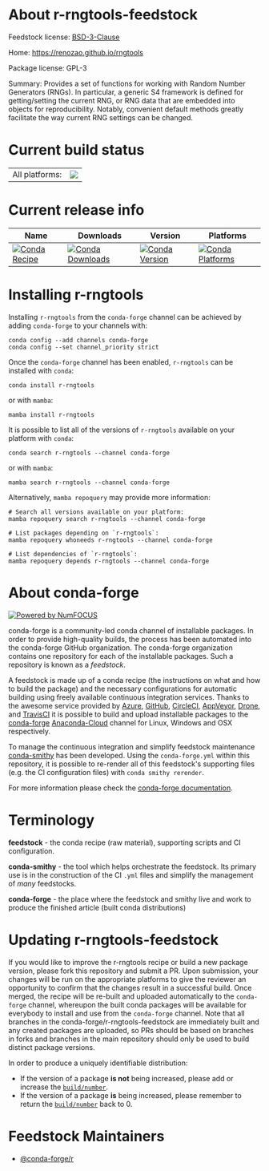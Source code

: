 About r-rngtools-feedstock
==========================

Feedstock license: [BSD-3-Clause](https://github.com/conda-forge/r-rngtools-feedstock/blob/main/LICENSE.txt)

Home: https://renozao.github.io/rngtools

Package license: GPL-3

Summary: Provides a set of functions for working with Random Number Generators (RNGs). In particular, a generic S4 framework is defined for getting/setting the current RNG, or RNG data that are embedded into objects for reproducibility. Notably, convenient default methods greatly facilitate the way current RNG settings can be changed.

Current build status
====================


<table><tr><td>All platforms:</td>
    <td>
      <a href="https://dev.azure.com/conda-forge/feedstock-builds/_build/latest?definitionId=1554&branchName=main">
        <img src="https://dev.azure.com/conda-forge/feedstock-builds/_apis/build/status/r-rngtools-feedstock?branchName=main">
      </a>
    </td>
  </tr>
</table>

Current release info
====================

| Name | Downloads | Version | Platforms |
| --- | --- | --- | --- |
| [![Conda Recipe](https://img.shields.io/badge/recipe-r--rngtools-green.svg)](https://anaconda.org/conda-forge/r-rngtools) | [![Conda Downloads](https://img.shields.io/conda/dn/conda-forge/r-rngtools.svg)](https://anaconda.org/conda-forge/r-rngtools) | [![Conda Version](https://img.shields.io/conda/vn/conda-forge/r-rngtools.svg)](https://anaconda.org/conda-forge/r-rngtools) | [![Conda Platforms](https://img.shields.io/conda/pn/conda-forge/r-rngtools.svg)](https://anaconda.org/conda-forge/r-rngtools) |

Installing r-rngtools
=====================

Installing `r-rngtools` from the `conda-forge` channel can be achieved by adding `conda-forge` to your channels with:

```
conda config --add channels conda-forge
conda config --set channel_priority strict
```

Once the `conda-forge` channel has been enabled, `r-rngtools` can be installed with `conda`:

```
conda install r-rngtools
```

or with `mamba`:

```
mamba install r-rngtools
```

It is possible to list all of the versions of `r-rngtools` available on your platform with `conda`:

```
conda search r-rngtools --channel conda-forge
```

or with `mamba`:

```
mamba search r-rngtools --channel conda-forge
```

Alternatively, `mamba repoquery` may provide more information:

```
# Search all versions available on your platform:
mamba repoquery search r-rngtools --channel conda-forge

# List packages depending on `r-rngtools`:
mamba repoquery whoneeds r-rngtools --channel conda-forge

# List dependencies of `r-rngtools`:
mamba repoquery depends r-rngtools --channel conda-forge
```


About conda-forge
=================

[![Powered by
NumFOCUS](https://img.shields.io/badge/powered%20by-NumFOCUS-orange.svg?style=flat&colorA=E1523D&colorB=007D8A)](https://numfocus.org)

conda-forge is a community-led conda channel of installable packages.
In order to provide high-quality builds, the process has been automated into the
conda-forge GitHub organization. The conda-forge organization contains one repository
for each of the installable packages. Such a repository is known as a *feedstock*.

A feedstock is made up of a conda recipe (the instructions on what and how to build
the package) and the necessary configurations for automatic building using freely
available continuous integration services. Thanks to the awesome service provided by
[Azure](https://azure.microsoft.com/en-us/services/devops/), [GitHub](https://github.com/),
[CircleCI](https://circleci.com/), [AppVeyor](https://www.appveyor.com/),
[Drone](https://cloud.drone.io/welcome), and [TravisCI](https://travis-ci.com/)
it is possible to build and upload installable packages to the
[conda-forge](https://anaconda.org/conda-forge) [Anaconda-Cloud](https://anaconda.org/)
channel for Linux, Windows and OSX respectively.

To manage the continuous integration and simplify feedstock maintenance
[conda-smithy](https://github.com/conda-forge/conda-smithy) has been developed.
Using the ``conda-forge.yml`` within this repository, it is possible to re-render all of
this feedstock's supporting files (e.g. the CI configuration files) with ``conda smithy rerender``.

For more information please check the [conda-forge documentation](https://conda-forge.org/docs/).

Terminology
===========

**feedstock** - the conda recipe (raw material), supporting scripts and CI configuration.

**conda-smithy** - the tool which helps orchestrate the feedstock.
                   Its primary use is in the construction of the CI ``.yml`` files
                   and simplify the management of *many* feedstocks.

**conda-forge** - the place where the feedstock and smithy live and work to
                  produce the finished article (built conda distributions)


Updating r-rngtools-feedstock
=============================

If you would like to improve the r-rngtools recipe or build a new
package version, please fork this repository and submit a PR. Upon submission,
your changes will be run on the appropriate platforms to give the reviewer an
opportunity to confirm that the changes result in a successful build. Once
merged, the recipe will be re-built and uploaded automatically to the
`conda-forge` channel, whereupon the built conda packages will be available for
everybody to install and use from the `conda-forge` channel.
Note that all branches in the conda-forge/r-rngtools-feedstock are
immediately built and any created packages are uploaded, so PRs should be based
on branches in forks and branches in the main repository should only be used to
build distinct package versions.

In order to produce a uniquely identifiable distribution:
 * If the version of a package **is not** being increased, please add or increase
   the [``build/number``](https://docs.conda.io/projects/conda-build/en/latest/resources/define-metadata.html#build-number-and-string).
 * If the version of a package **is** being increased, please remember to return
   the [``build/number``](https://docs.conda.io/projects/conda-build/en/latest/resources/define-metadata.html#build-number-and-string)
   back to 0.

Feedstock Maintainers
=====================

* [@conda-forge/r](https://github.com/conda-forge/r/)

